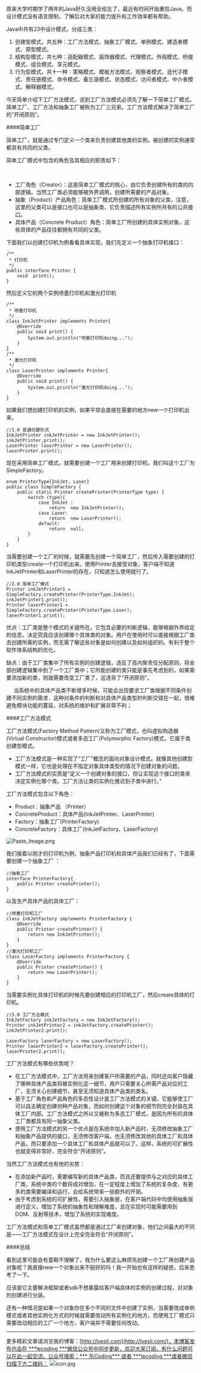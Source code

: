 原来大学时期学了两年的Java好久没用全给忘了，最近有时间开始重拾Java。而设计模式没有语言限制，了解后对大家的能力提升和工作效率都有帮助。

Java中共有23中设计模式，分成三类：

1. 创建型模式，共五种：工厂方法模式、抽象工厂模式、单例模式、建造者模式、原型模式。
2. 结构型模式，共七种：适配器模式、装饰器模式、代理模式、外观模式、桥接模式、组合模式、享元模式。
3. 行为型模式，共十一种：策略模式、模板方法模式、观察者模式、迭代子模式、责任链模式、命令模式、备忘录模式、状态模式、访问者模式、中介者模式、解释器模式。



今天简单介绍下工厂方法模式，说到工厂方法模式必须先了解一下简单工厂模式。简单工厂、工厂方法和抽象工厂被称为工厂三兄弟。工厂方法模式解决了简单工厂的”开闭原则“。

####简单工厂

简单工厂，就是通过专门定义一个类来负责创建其他类的实例，被创建的实例通常都具有共同的父类。

简单工厂模式中包含的角色及其相应的职责如下：

 

- 工厂角色（Creator）：这是简单工厂模式的核心，由它负责创建所有的类的内部逻辑。当然工厂类必须能够被外界调用，创建所需要的产品对象。
-  抽象（Product）产品角色：简单工厂模式所创建的所有对象的父类，注意，这里的父类可以是接口也可以是抽象类，它负责描述所有实例所共有的公共接口。
- 具体产品（Concrete Product）角色：简单工厂所创建的具体实例对象，这些具体的产品往往都拥有共同的父类。

下面我们以创建打印机为例看看具体实现，我们先定义一个抽象打印机接口：



    /**
     * 打印机
     */
    public interface Printer {
        void  print();
    }

然后定义它的两个实例喷墨打印机和激光打印机

    /**
     * 喷墨打印机
     */
    class InkJetPrinter implements Printer{
        @Override
        public void print() {
            System.out.println("喷墨打印机doing...");
        }
    }
    /**
     * 激光打印机
     */
    class LaserPrinter implements Printer{
        @Override
        public void print() {
            System.out.println("激光打印机doing...");
        }
    }

如果我们想创建打印机的实例，如果平常会直接在需要的地方new一个打印机出来。

    //1.0 普通创建形式
    InkJetPrinter inkJetPrinter = new InkJetPrinter();
    inkJetPrinter.print();
    LaserPrinter laserPrinter = new LaserPrinter();
    laserPrinter.print();



现在采用简单工厂模式，就需要创建一个工厂用来创建打印机，我们叫这个工厂为SimpleFactory。

    enum PrinterType{InkJet, Laser}
    public class SimpleFactory {
        public static Printer createPrinter(PrinterType type) {
            switch (type){
                case InkJet :
                    return  new InkJetPrinter();
                case Laser:
                    return  new LaserPrinter();
                default:
                    return  null;
            }
        }
    }

当需要创建一个工厂的时候，就需要先创建一个简单工厂，然后传入需要创建的打印机类型create一个打印机出来。使用Printer去接受对象，客户端不知道InkJetPrinter和LaserPrinter的存在，只知道怎么使用就行了。

    //2.0 简单工厂模式
    Printer inkJetPrinter1 = SimpleFactory.createPrinter(PrinterType.InkJet);
    inkJetPrinter1.print();
    Printer laserPrinter1 = SimpleFactory.createPrinter(PrinterType.Laser);
    laserPrinter1.print();

优点：工厂类是整个模式的关键所在。它包含必要的判断逻辑，能够根据外界给定的信息，决定究竟应该创建哪个具体类的对象。用户在使用时可以直接根据工厂类去创建所需的实例，而无需了解这些对象是如何创建以及如何组织的。有利于整个软件体系结构的优化。

缺点：由于工厂类集中了所有实例的创建逻辑，违反了高内聚责任分配原则，将全部创建逻辑集中到了一个工厂类中；它所能创建的类只能是事先考虑到的，如果需要添加新的类，则就需要改变工厂类了，这违背了“开闭原则”。

     当系统中的具体产品类不断增多时候，可能会出现要求工厂类根据不同条件创建不同实例的需求．这种对条件的判断和对具体产品类型的判断交错在一起，很难避免模块功能的蔓延，对系统的维护和扩展非常不利；

####工厂方法模式

工厂方法模式(Factory Method Pattern)又称为工厂模式，也叫虚拟构造器(Virtual Constructor)模式或者多态工厂(Polymorphic Factory)模式，它属于类创建型模式。

- 工厂方法模式是一种实现了“工厂”概念的面向对象设计模式。就像其他创建型模式一样，它也是处理在不指定对象具体类型的情况下创建对象的问题。
- 工厂方法模式的实质是“定义一个创建对象的接口，但让实现这个接口的类来决定实例化哪个类。工厂方法让类的实例化推迟到子类中进行。”

工厂方法模式包含以下角色：

- Product：抽象产品 （Printer）
- ConcreteProduct：具体产品(InkJetPrinter、LaserPrinter)
- Factory：抽象工厂(PrinterFactory)
- ConcreteFactory：具体工厂(InkJetFactory、LaserFactory)


![Paste_Image.png](http://upload-images.jianshu.io/upload_images/1159872-cb225c99ece2f1e7.png?imageMogr2/auto-orient/strip%7CimageView2/2/w/1240)

我们接着以刚才的打印机为例，抽象产品打印机和具体产品我们已经有了，下面需要创建一个抽象工厂 ：

    //抽象工厂
    interface PrinterFactory{
        public Printer createPrinter();
    }

以及生产具体产品的具体工厂：

    //喷墨打印机工厂
    class InkJetFactory implements PrinterFactory {
        @Override
        public Printer createPrinter() {
            return new InkJetPrinter();
        }
    }
    //激光打印机工厂
    class LaserFactory implements PrinterFactory {
        @Override
        public Printer createPrinter() {
            return new LaserPrinter();
        }
    }

当需要实例化具体打印机的时候先要创建相应的打印机工厂，然后create具体的打印机。

    //3.0 工厂方法模式
    InkJetFactory inkJetFactory = new InkJetFactory();
    Printer inkJetPrinter2 = inkJetFactory.createPrinter();
    inkJetPrinter2.print();
    
    LaserFactory laserFactory = new LaserFactory();
    Printer laserPrinter2 = laserFactory.createPrinter();
    laserPrinter2.print();

工厂方法模式有哪些优势呢？

- 在工厂方法模式中，工厂方法用来创建客户所需要的产品，同时还向客户隐藏了哪种具体产品类将被实例化这一细节，用户只需要关心所需产品对应的工厂，无须关心创建细节，甚至无须知道具体产品类的类名。
- 基于工厂角色和产品角色的多态性设计是工厂方法模式的关键。它能够使工厂可以自主确定创建何种产品对象，而如何创建这个对象的细节则完全封装在具体工厂内部。工厂方法模式之所以又被称为多态工厂模式，是因为所有的具体工厂类都具有同一抽象父类。
- 使用工厂方法模式的另一个优点是在系统中加入新产品时，无须修改抽象工厂和抽象产品提供的接口，无须修改客户端，也无须修改其他的具体工厂和具体产品，而只要添加一个具体工厂和具体产品就可以了。这样，系统的可扩展性也就变得非常好，完全符合“开闭原则”。

当然工厂方法模式也有他的劣势：

- 在添加新产品时，需要编写新的具体产品类，而且还要提供与之对应的具体工厂类，系统中类的个数将成对增加，在一定程度上增加了系统的复杂度，有更多的类需要编译和运行，会给系统带来一些额外的开销。
- 由于考虑到系统的可扩展性，需要引入抽象层，在客户端代码中均使用抽象层进行定义，增加了系统的抽象性和理解难度，且在实现时可能需要用到DOM、反射等技术，增加了系统的实现难度。

工厂方法模式和简单工厂模式虽然都是通过工厂来创建对象，他们之间最大的不同是——工厂方法模式在设计上完全完全符合“开闭原则”。

####总结

看到这里可能会有童鞋不理解了，我为什么要这么麻烦先创建一个工厂再创建产品对象呢？我直接new一个对象出来不挺好的吗！我一开始也有这样的疑惑，后来思考了一下。

应该是它主要解决框架或者sdk不想暴露给客户端具体的实例的创建过程，对对象的创建进行分装。

还有一种情况是如果一个对象你在多个不同的文件中创建了实例，当需要改成单例模式或者其他实例化方式的时候就需要改动所有实例化的地方，而使用工厂模式只需要改动相应的工厂一个地方，客户端并不需要任何改动。

-----------------------------------------------
更多精彩文章请浏览我的博客：[http://lvesli.com](http://lvesli.com/)，本博客发布也会在 ***lecoding ***微信公众号中同步更新，欢迎大家订阅，有什么问题可以在此一起交流。公众号搜索：*** 乐Coding*** 或者 ***lecoding ***或者微信扫描下方二维码：
![](http://upload-images.jianshu.io/upload_images/1159872-1bb43add674a10d0.jpg?imageMogr2/auto-orient/strip%7CimageView2/2/w/1240)icon.jpg




